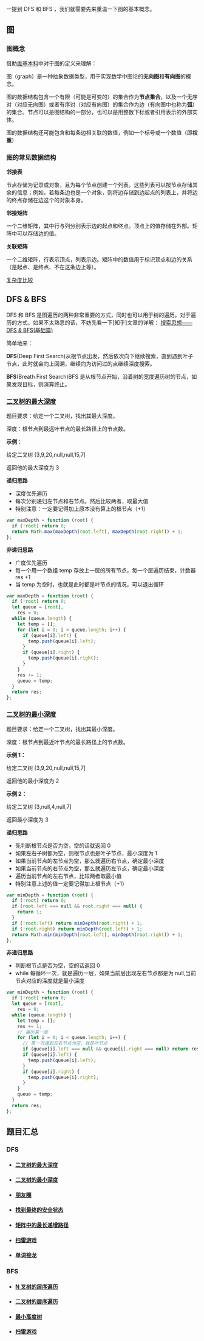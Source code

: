 一提到 DFS 和 BFS ，我们就需要先来重温一下图的基本概念。

## 图

### 图概念

借助[维基本科](<https://zh.wikipedia.org/wiki/%E5%9B%BE_(%E6%95%B0%E6%8D%AE%E7%BB%93%E6%9E%84)>)中对于图的定义来理解：

图（graph）是一种抽象数据类型，用于实现数学中图论的**无向图**和**有向图**的概念。

图的数据结构包含一个有限（可能是可变的）的集合作为**节点集合**，以及一个无序对（对应无向图）或者有序对（对应有向图）的集合作为边（有向图中也称为**弧**）的集合。节点可以是图结构的一部分，也可以是用整数下标或者引用表示的外部实体。

图的数据结构还可能包含和每条边相关联的数值，例如一个标号或一个数值（即**权重**）

### 图的常见数据结构

**邻接表**

节点存储为记录或对象，且为每个节点创建一个列表。这些列表可以按节点存储其余的信息；例如，若每条边也是一个对象，则将边存储到边起点的列表上，并将边的终点存储在边这个的对象本身。

**邻接矩阵**

一个二维矩阵，其中行与列分别表示边的起点和终点。顶点上的值存储在外部。矩阵中可以存储边的值。

**关联矩阵**

一个二维矩阵，行表示顶点，列表示边。矩阵中的数值用于标识顶点和边的关系（是起点、是终点、不在这条边上等）。

[复杂度比较](../images//%E5%9B%BE%E7%9A%84%E5%B8%B8%E8%A7%81%E6%95%B0%E6%8D%AE%E7%BB%93%E6%9E%84.png)

## DFS & BFS

DFS 和 BFS 是图遍历的两种非常重要的方式，同时也可以用于树的遍历。对于遍历的方式，如果不太熟悉的话，不妨先看一下[知乎]文章的详解：
[搜索思想——DFS & BFS(基础篇)](https://zhuanlan.zhihu.com/p/24986203)

简单地来：

**DFS**(Deep First Search)从根节点出发，然后依次向下继续搜索，直到遇到叶子节点，此时就会向上回溯，继续向为访问过的点继续深度搜索。

**BFS**(Breath First Search)BFS 是从根节点开始，沿着树的宽度遍历树的节点，如果发现目标，则演算终止。

### [二叉树的最大深度](https://leetcode-cn.com/problems/maximum-depth-of-binary-tree/)

题目要求：给定一个二叉树，找出其最大深度。

深度：根节点到最远叶节点的最长路径上的节点数。

**示例：**

给定二叉树 [3,9,20,null,null,15,7]

返回他的最大深度为 3

**递归思路**

- 深度优先遍历
- 每次分别递归左节点和右节点。然后比较两者，取最大值
- 特别注意：一定要记得加上原本没有算上的根节点（+1）

```js
var maxDepth = function (root) {
  if (!root) return 0;
  return Math.max(maxDepth(root.left), maxDepth(root.right)) + 1;
};
```

**非递归思路**

- 广度优先遍历
- 每一个用一个数组 temp 存放上一层的所有节点，每一个层遍历结束，计数器 res +1
- 当 temp 为空时，也就是此时都是叶节点的情况，可以退出循环

```js
var maxDepth = function (root) {
  if (!root) return 0;
  let queue = [root],
    res = 0;
  while (queue.length) {
    let temp = [];
    for (let i = 0; i < queue.length; i++) {
      if (queue[i].left) {
        temp.push(queue[i].left);
      }
      if (queue[i].right) {
        temp.push(queue[i].right);
      }
    }
    res += 1;
    queue = temp;
  }
  return res;
};
```

### [二叉树的最小深度](https://leetcode-cn.com/problems/minimum-depth-of-binary-tree/)

题目要求：给定一个二叉树，找出其最小深度。

深度：根节点到最近叶节点的最长路径上的节点数。

**示例 1：**

给定二叉树 [3,9,20,null,null,15,7]

返回他的最小深度为 2

**示例 2：**

给定二叉树 [3,null,4,null,7]

返回最小深度为 3

**递归思路**

- 先判断根节点是否为空，空的话就返回 0
- 如果左右子树都为空，则根节点也是叶子节点，最小深度为 1
- 如果当前节点的左节点为空，那么就遍历右节点，确定最小深度
- 如果当前节点的右节点为空，那么就遍历左节点，确定最小深度
- 遍历当前节点的左右节点，比较两者取最小值
- 特别注意上述的值一定要记得加上根节点（+1）

```javascript
var minDepth = function (root) {
  if (!root) return 0;
  if (root.left === null && root.right === null) {
    return 1;
  }
  if (!root.left) return minDepth(root.right) + 1;
  if (!root.right) return minDepth(root.left) + 1;
  return Math.min(minDepth(root.left), minDepth(root.right)) + 1;
};
```

**非递归思路**

- 判断根节点是否为空，空的话返回 0
- while 每循环一次，就是遍历一层，如果当前层出现左右节点都是为 null,当前节点对应的深度就是最小深度

```js
var minDepth = function (root) {
  if (!root) return 0;
  let queue = [root],
    res = 0;
  while (queue.length) {
    let temp = [];
    res += 1;
    // 遍历某一层
    for (let i = 0; i < queue.length; i++) {
      // 第一次遇到左右节点为空，就是叶节点
      if (queue[i].left === null && queue[i].right === null) return res;
      if (queue[i].left) {
        temp.push(queue[i].left);
      }
      if (queue[i].right) {
        temp.push(queue[i].right);
      }
    }
    queue = temp;
  }
  return res;
};
```

## 题目汇总

### DFS

- #### [二叉树的最大深度](https://leetcode-cn.com/problems/maximum-depth-of-binary-tree/)

- #### [二叉树的最小深度](https://leetcode-cn.com/problems/minimum-depth-of-binary-tree/)

- #### [朋友圈](https://leetcode-cn.com/problems/friend-circles/)

- #### [找到最终的安全状态](https://leetcode-cn.com/problems/find-eventual-safe-states/)

- #### [矩阵中的最长递增路径](https://leetcode-cn.com/problems/longest-increasing-path-in-a-matrix/)

- #### [扫雷游戏](https://leetcode-cn.com/problems/minesweeper/)

- #### [单词接龙](https://leetcode-cn.com/problems/word-ladder/)

### BFS

- #### [N 叉树的层序遍历](https://leetcode-cn.com/problems/n-ary-tree-level-order-traversal/)

- #### [二叉树的层序遍历](https://leetcode-cn.com/problems/binary-tree-level-order-traversal/)

- #### [最小高度树](https://leetcode-cn.com/problems/minimum-height-trees/)

- #### [扫雷游戏](https://leetcode-cn.com/problems/minesweeper/)
